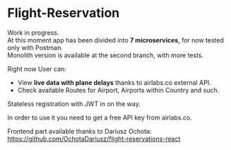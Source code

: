 # Flight-Reservation
Work in progress.<br>
At this moment app has been divided into __7 microservices__, for now tested only with Postman.<br>
Monolith version is available at the second branch, with more tests.  <br>

Right now User can:<br>
* View __live data with plane delays__ thanks to airlabs.co external API.  <br>
* Check available Routes for Airport, Airports within Country and such.<br>

Stateless registration with JWT in on the way.<br>

In order to use it you need to get a free API key from airlabs.co.


Frontend part available thanks to Dariusz Ochota:  <br>
</a>
<a href="https://github.com/OchotaDariusz/flight-reservations-react">
  https://github.com/OchotaDariusz/flight-reservations-react
</a> 
